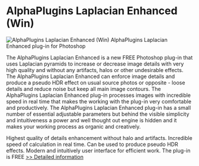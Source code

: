 # AlphaPlugins Laplacian Enhanced (Win)
![AlphaPlugins Laplacian Enhanced (Win)](https://mycommerce.akamaized.net/api/pimages/P300974545/BIG/300974545.JPG)
AlphaPlugins Laplacian Enhanced plug-in for Photoshop

The AlphaPlugins Laplacian Enhanced is a new FREE Photoshop plug-in that uses Laplacian pyramids to increase or decrease image details with very high quality and without any artifacts, halos or other undesirable effects.
The AlphaPlugins Laplacian Enhanced can enforce image details and produce a pseudo HDR effect on usual source photos or opposite - loose details and reduce noise but keep all main image contours.
The AlphaPlugins Laplacian Enhanced plug-in processes images with incredible speed in real time that makes the working with the plug-in very comfortable and productively.
The AlphaPlugins Laplacian Enhanced plug-in has a small number of essential adjustable parameters but behind the visible simplicity and intuitiveness a power and well thought out engine is hidden and it makes your working process as organic and creatively.


Highest quality of details enhancement without halo and artifacts.
Incredible speed of calculation in real time.
Can be used to produce pseudo HDR effects.
Modern and intuitively user interface for efficient work.
The plug-in is FREE
[>> Detailed information](https://secure.shareit.com/shareit/product.html?productid=300974545&affiliateid=200057808)
